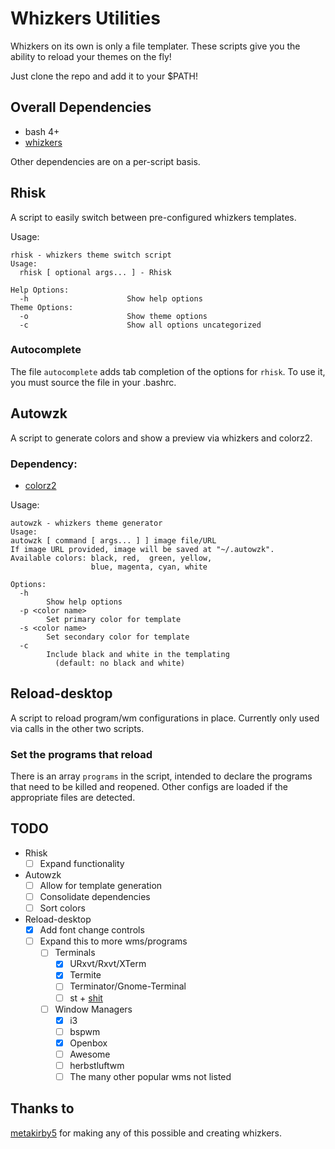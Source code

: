 # Whizkers Utilities

Whizkers on its own is only a file templater. These scripts give you the ability to reload your themes on the fly!

Just clone the repo and add it to your $PATH!

## Overall Dependencies

* bash 4+
* [whizkers](https://github.com/metakirby5/whizkers)

Other dependencies are on a per-script basis.

## Rhisk

A script to easily switch between pre-configured whizkers templates.

Usage:

    rhisk - whizkers theme switch script
    Usage:
      rhisk [ optional args... ] - Rhisk

    Help Options:
      -h                      Show help options
    Theme Options:
      -o                      Show theme options
      -c                      Show all options uncategorized

### Autocomplete

The file `autocomplete` adds tab completion of the options for `rhisk`. To use it, you must source the file in your .bashrc.

## Autowzk

A script to generate colors and show a preview via whizkers and colorz2.

### Dependency:
* [colorz2](https://github.com/metakirby5/colorz2)

Usage:

    autowzk - whizkers theme generator
    Usage:
    autowzk [ command [ args... ] ] image file/URL
    If image URL provided, image will be saved at "~/.autowzk".
    Available colors: black, red,  green, yellow,
                      blue, magenta, cyan, white

    Options:
      -h
            Show help options
      -p <color name>
            Set primary color for template
      -s <color name>
            Set secondary color for template
      -c
	        Include black and white in the templating
			  (default: no black and white)

## Reload-desktop

A script to reload program/wm configurations in place. Currently only used via calls in the other two scripts.

### Set the programs that reload

There is an array `programs` in the script, intended to declare the programs that need to be killed and reopened. Other configs are loaded if the appropriate files are detected.

## TODO

* Rhisk
    - [ ] Expand functionality

* Autowzk
	- [ ] Allow for template generation
	- [ ] Consolidate dependencies
	- [ ] Sort colors

* Reload-desktop
	- [x] Add font change controls
	- [ ] Expand this to more wms/programs
		- [ ] Terminals
			- [x] URxvt/Rxvt/XTerm
			- [x] Termite
			- [ ] Terminator/Gnome-Terminal
			- [ ] st + [shit](https://github.com/neeasade/shit)
		- [ ] Window Managers
			- [x] i3
			- [ ] bspwm
			- [x] Openbox
			- [ ] Awesome
			- [ ] herbstluftwm
			- [ ] The many other popular wms not listed

## Thanks to

[metakirby5](https://github.com/metakirby5) for making any of this possible and creating whizkers.
